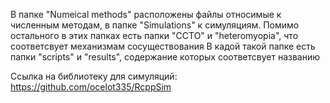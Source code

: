 В папке "Numeical methods" расположены файлы относимые к численным методам, в папке "Simulations" к симуляциям. 
Помимо остального в этих папках есть папки "CCTO" и "heteromyopia", что соответсвует механизмам сосуществования
В кадой такой папке есть папки "scripts" и "results", содержание которых соответсвует названию

Ссылка на библиотеку для симуляций: https://github.com/ocelot335/RcppSim
